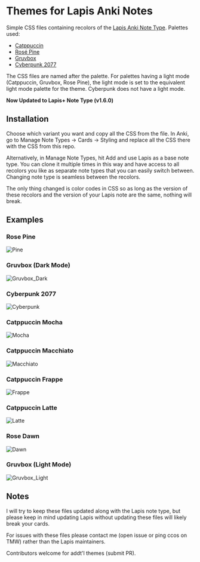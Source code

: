 # Themes for Lapis Anki Notes

Simple CSS files containing recolors of the [Lapis Anki Note Type](https://github.com/donkuri/lapis).  Palettes used:

- [Catppuccin](https://catppuccin.com/palette/)
- [Rosé Pine](https://rosepinetheme.com/palette/)
- [Gruvbox](https://github.com/morhetz/gruvbox)
- [Cyberpunk 2077](https://www.deviantart.com/cdixon13/art/CyberPunk-2077-Palette-879017278)

The CSS files are named after the palette.  For palettes having a light mode (Catppuccin, Gruvbox, Rose Pine), the light mode is set to the equivalent light mode palette for the theme.  Cyberpunk does not have a light mode.

**Now Updated to Lapis+ Note Type (v1.6.0)**

## Installation

Choose which variant you want and copy all the CSS from the file.  In Anki, go to Manage Note Types -> Cards -> Styling and replace all the CSS there with the CSS from this repo.

Alternatively, in Manage Note Types, hit Add and use Lapis as a base note type. You can clone it multiple times in this way and have access to all recolors you like as separate note types that you can easily switch between.  Changing note type is seamless between the recolors.

The only thing changed is color codes in CSS so as long as the version of these recolors and the version of your Lapis note are the same, nothing will break.

## Examples

### Rose Pine 

![Pine](/img/rose_pine.png)

### Gruvbox (Dark Mode)

![Gruvbox_Dark](/img/gruvbox-dark.png)

### Cyberpunk 2077

![Cyberpunk](/img/cyberpunk.png)

### Catppuccin Mocha

![Mocha](/img/catppuccin-mocha.png)

### Catppuccin Macchiato

![Macchiato](/img/catppuccin-macchiato.png)

### Catppuccin Frappe

![Frappe](/img/catppuccin-frappe.png)

### Catppuccin Latte

![Latte](/img/catppuccin-latte.png)

### Rose Dawn

![Dawn](/img/rose_dawn.png)

### Gruvbox (Light Mode)

![Gruvbox_Light](/img/gruvbox-light.png)

## Notes

I will try to keep these files updated along with the Lapis note type, but please keep in mind updating Lapis without updating these files will likely break your cards.

For issues with these files please contact me (open issue or ping ccos on TMW) rather than the Lapis maintainers.


Contributors welcome for addt'l themes (submit PR).

